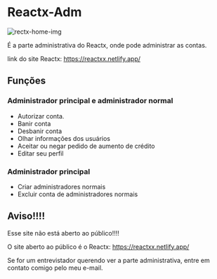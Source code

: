 # Reactx-Adm

![rectx-home-img](https://github.com/joaoaugusto543/Reactx-Adm/assets/119535029/4c0e8d36-9af4-49fc-abf4-8adb96ae0648)

É a parte administrativa do Reactx, onde pode administrar as contas.

link do site Reactx: https://reactxx.netlify.app/

## Funções

### Administrador principal e administrador normal

- Autorizar conta.
- Banir conta
- Desbanir conta
- Olhar informações dos usuários
- Aceitar ou negar pedido de aumento de crédito
- Editar seu perfil

### Administrador principal

- Criar administradores normais
- Excluir conta de administradores normais

## Aviso!!!!

Esse site não está aberto ao público!!!!

O site aberto ao público é o Reactx: https://reactxx.netlify.app/

Se for um entrevistador querendo ver a parte administrativa, entre em contato comigo pelo meu e-mail.
  
